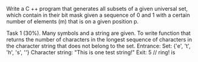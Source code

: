 Write a C ++ program that generates all subsets
of a given universal set, which contain in their bit mask given
a sequence of 0 and 1 with a certain number of elements (m) that is on a given
position p.

Task 1 (30%). Many symbols and a string are given. To write
function that returns the number of characters in the longest sequence of characters in
the character string that does not belong to the set.
Entrance:
Set: {'e', 't', 'h', 's', ''}
Character string: "This is one test string!"
Exit:
5 // ring! is
